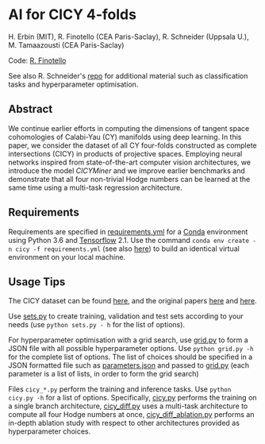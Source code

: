 # AI for CICY 4-folds

H. Erbin (MIT), R. Finotello (CEA Paris-Saclay), R. Schneider (Uppsala U.), M. Tamaazousti (CEA Paris-Saclay)

Code: [R. Finotello](https://thesfinox.github.io/)

See also R. Schneider's [repo](https://github.com/robin-schneider/cicy-fourfolds) for additional material such as classification tasks and hyperparameter optimisation.

## Abstract

We continue earlier efforts in computing the dimensions of tangent space cohomologies of Calabi-Yau (CY) manifolds using deep learning.
In this paper, we consider the dataset of all CY four-folds constructed as complete intersections (CICY) in products of projective spaces.
Employing neural networks inspired from state-of-the-art computer vision architectures, we introduce the model *CICYMiner* and we improve earlier benchmarks and demonstrate that all four non-trivial Hodge numbers can be learned at the same time using a multi-task regression architecture.

## Requirements

Requirements are specified in [requirements.yml](./requirements.yml) for a [Conda](https://www.anaconda.com/) environment using Python 3.6 and [Tensorflow](https://www.tensorflow.org/) 2.1.
Use the command `conda env create -n cicy -f requirements.yml` (see also [here](https://docs.conda.io/projects/conda/en/latest/user-guide/tasks/manage-environments.html#building-identical-conda-environments)) to build an identical virtual environment on your local machine.

## Usage Tips

The CICY dataset can be found [here](http://www-thphys.physics.ox.ac.uk/projects/CalabiYau/Cicy4folds/index.html), and the original papers [here](http://arxiv.org/abs/1303.1832) and [here](http://arxiv.org/abs/1405.2073).

Use [sets.py](./sets.py) to create training, validation and test sets according to your needs (use `python sets.py - h` for the list of options).

For hyperparameter optimisation with a grid search, use [grid.py](./grid.py) to form a JSON file with all possible hyperparameter options.
Use `python grid.py -h` for the complete list of options.
The list of choices should be specified in a JSON formatted file such as [parameters.json](./parameters.json) and passed to [grid.py](./grid.py) (each parameter is a list of lists, in order to form the grid search)

Files `cicy_*.py` perform the training and inference tasks.
Use `python cicy.py -h` for a list of options.
Specifically, [cicy.py](./cicy.py) performs the training on a single branch architecture, [cicy_diff.py](./cicy_diff.py) uses a multi-task architecture to compute all four Hodge numbers at once, [cicy_diff_ablation.py](./cicy_diff_ablation.py) performs an in-depth ablation study with respect to other architectures provided as hyperparameter choices.


